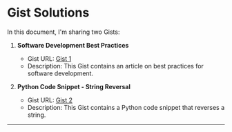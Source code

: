 # Gist Solutions

In this document, I'm sharing two Gists:

1. **Software Development Best Practices**
   - Gist URL: [Gist 1](https://gist.github.com/Mahesh0911/45e072d709797d4cb40d9dbaca30acdb)
   - Description: This Gist contains an article on best practices for software development.

2. **Python Code Snippet - String Reversal**
   - Gist URL: [Gist 2](https://gist.github.com/Mahesh0911/d349bf46d16b1395326ee2270aa94ce0)
   - Description: This Gist contains a Python code snippet that reverses a string.

---
